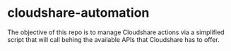 # cloudshare-automation

The objective of this repo is to manage Cloudshare actions via a simplified script that will call behing the available APIs that Cloudshare has to offer.
